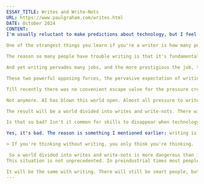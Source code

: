 ```yaml
---
ESSAY_TITLE: Writes and Write-Nots
URL: https://www.paulgraham.com/writes.html
DATE: October 2024
CONTENT:
I'm usually reluctant to make predictions about technology, but I feel fairly confident about this one: in a couple decades there won't be many people who can write.

One of the strangest things you learn if you're a writer is how many people have trouble writing. Doctors know how many people have a mole they're worried about; people who are good at setting up computers know how many people aren't; writers know how many people need help writing.

The reason so many people have trouble writing is that it's fundamentally difficult. To write well you have to think clearly, and thinking clearly is hard.

And yet writing pervades many jobs, and the more prestigious the job, the more writing it tends to require.

These two powerful opposing forces, the pervasive expectation of writing and the irreducible difficulty of doing it, create enormous pressure. This is why eminent professors often turn out to have resorted to plagiarism. The most striking thing to me about these cases is the pettiness of the thefts. The stuff they steal is usually the most mundane boilerplate — the sort of thing that anyone who was even halfway decent at writing could turn out with no effort at all. Which means they're not even halfway decent at writing.

Till recently there was no convenient escape valve for the pressure created by these opposing forces. You could pay someone to write for you, like JFK, or plagiarize, like MLK, but if you couldn't buy or steal words, you had to write them yourself. And as a result nearly everyone who was expected to write had to learn how.

Not anymore. AI has blown this world open. Almost all pressure to write has dissipated. You can have AI do it for you, both in school and at work.

The result will be a world divided into writes and write-nots. There will still be some people who can write. Some of us like it. But the middle ground between those who are good at writing and those who can't write at all will disappear. Instead of good writers, ok writers, and people who can't write, there will just be good writers and people who can't write.

Is that so bad? Isn't it common for skills to disappear when technology makes them obsolete? There aren't many blacksmiths left, and it doesn't seem to be a problem.

Yes, it's bad. The reason is something I mentioned earlier: writing is thinking. In fact there's a kind of thinking that can only be done by writing. You can't make this point better than Leslie Lamport did:

> If you're thinking without writing, you only think you're thinking.

 So a world divided into writes and write-nots is more dangerous than it sounds. It will be a world of thinks and think-nots. I know which half I want to be in, and I bet you do too.
This situation is not unprecedented. In preindustrial times most people's jobs made them strong. Now if you want to be strong, you work out. So there are still strong people, but only those who choose to be.

It will be the same with writing. There will still be smart people, but only those who choose to be.
---
```

